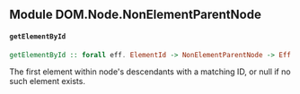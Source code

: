 ## Module DOM.Node.NonElementParentNode

#### `getElementById`

``` purescript
getElementById :: forall eff. ElementId -> NonElementParentNode -> Eff (dom :: DOM | eff) (Nullable Element)
```

The first element within node's descendants with a matching ID, or null if
no such element exists.


